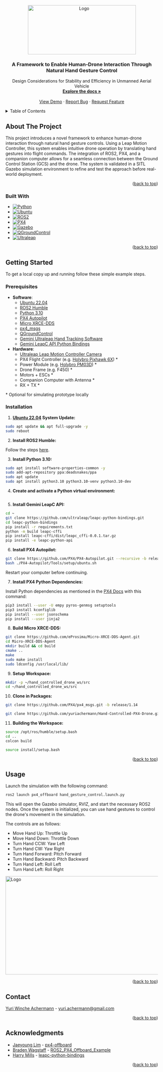<a name="readme-top"></a>

<!-- PROJECT LOGO -->
<br />
<div align="center">
  <a href="https://website.com">
    <img src="https://i.imgur.com/qqK3as2.png" alt="Logo" width="357" height="162">
  </a>

<h3 align="center">A Framework to Enable Human-Drone Interaction Through Natural Hand Gesture Control</h3>

  <p align="center">
    Design Considerations for Stability and Efficiency in Unmanned Aerial Vehicle
    <br />
    <a href="https://github.com/yuriachermann/Hand-Controlled-PX4-Drone"><strong>Explore the docs »</strong></a>
    <br />
    <br />
    <a href="https://website.com">View Demo</a>
    ·
    <a href="https://github.com/yuriachermann/Hand-Controlled-PX4-Drone/issues">Report Bug</a>
    ·
    <a href="https://github.com/yuriachermann/Hand-Controlled-PX4-Drone/issues">Request Feature</a>
  </p>
</div>

<!-- TABLE OF CONTENTS -->
<details>
  <summary>Table of Contents</summary>
  <ol>
    <li>
      <a href="#about-the-project">About The Project</a>
      <ul>
        <li><a href="#built-with">Built With</a></li>
      </ul>
    </li>
    <li>
      <a href="#getting-started">Getting Started</a>
      <ul>
        <li><a href="#prerequisites">Prerequisites</a></li>
        <li><a href="#installation">Installation</a></li>
      </ul>
    </li>
    <li><a href="#usage">Usage</a></li>
    <!-- <li><a href="#roadmap">Roadmap</a></li> -->
    <li><a href="#contact">Contact</a></li>
    <li><a href="#acknowledgments">Acknowledgments</a></li>
  </ol>
</details>

<!-- ABOUT THE PROJECT -->
## About The Project

This project introduces a novel framework to enhance human-drone interaction through natural hand gesture controls. Using a Leap Motion Controller, this system enables intuitive drone operation by translating hand gestures into flight commands. The integration of ROS2, PX4, and a companion computer allows for a seamless connection between the Ground Control Station (GCS) and the drone. The system is validated in a SITL Gazebo simulation environment to refine and test the approach before real-world deployment.

<p align="right">(<a href="#readme-top">back to top</a>)</p>


### Built With

* [![Python][Python]][Python-url]
* [![Ubuntu][Ubuntu]][Ubuntu-url]
* [![ROS2][ROS2]][ROS2-url]
* [![PX4][PX4]][PX4-url]
* [![Gazebo][Gazebo]][Gazebo-url]
* [![QGroundControl][QGroundControl]][QGroundControl-url]
* [![Ultraleap][Ultraleap]][Ultraleap-url]

<p align="right">(<a href="#readme-top">back to top</a>)</p>


<!-- GETTING STARTED -->
## Getting Started

To get a local copy up and running follow these simple example steps.

### Prerequisites

* **Software**:
  * [Ubuntu 22.04](https://ubuntu.com/download/alternative-downloads)
  * [ROS2 Humble](https://control.ros.org/humble/index.html)
  * [Python 3.10](https://www.python.org/downloads/release/python-31011/)
  * [PX4 Autopilot](https://px4.io)
  * [Micro XRCE-DDS](https://micro.ros.org/docs/concepts/middleware/Micro_XRCE-DDS/)
  * [px4_msgs](https://github.com/PX4/px4_msgs)
  * [QGroundControl](https://qgroundcontrol.com)
  * [Gemini Ultraleap Hand Tracking Software](https://developer.leapmotion.com/tracking-software-download)
  * [Gemini LeapC API Python Bindings](https://github.com/ultraleap/leapc-python-bindings)
* **Hardware**:
  * [Ultraleap Leap Motion Controller Camera](https://leap2.ultraleap.com/products/leap-motion-controller-2/)
  * PX4 Flight Controller (e.g. [Holybro Pixhawk 6X](https://holybro.com/collections/autopilot-flight-controllers/products/pixhawk-6x)) \*
  * Power Module (e.g. [Holybro PM03D](https://holybro.com/collections/power-modules-pdbs/products/pm03d-power-module)) \*
  * Drone Frame (e.g. F450) \*
  * Motors + ESCs \*
  * Companion Computer with Antenna \*
  * RX + TX \*

\* Optional for simulating prototype locally


### Installation

1. **[Ubuntu 22.04](https://ubuntu.com/download/alternative-downloads) System Update:**
``` bash
sudo apt update && apt full-upgrade -y
sudo reboot
```

2. **Install ROS2 Humble:**

Follow the steps [here](https://docs.ros.org/en/humble/Installation/Ubuntu-Install-Debians.html).

3. **Install Python 3.10:**
``` bash
sudo apt install software-properties-common -y
sudo add-apt-repository ppa:deadsnakes/ppa
sudo apt update
sudo apt install python3.10 python3.10-venv python3.10-dev
```

4. **Create and activate a Python virtual environment:**
``` bash

```

5. **Install Gemini LeapC API:**
``` bash
cd ~
git clone https://github.com/ultraleap/leapc-python-bindings.git
cd leapc-python-bindings
pip install -r requirements.txt
python -m build leapc-cffi
pip install leapc-cffi/dist/leapc_cffi-0.0.1.tar.gz
pip install -e leapc-python-api
```

6. **Install PX4 Autopilot:**
``` bash
git clone https://github.com/PX4/PX4-Autopilot.git --recursive -b release/1.14
bash ./PX4-Autopilot/Tools/setup/ubuntu.sh
```

Restart your computer before continuing.

7. **Install PX4 Python Dependencies:**

Install Python dependencies as mentioned in the [PX4 Docs](https://docs.px4.io/main/en/ros/ros2_comm.html#install-ros-2) with this command:

``` bash
pip3 install --user -U empy pyros-genmsg setuptools
pip3 install kconfiglib
pip install --user jsonschema
pip install --user jinja2
```

8. **Build Micro XRCE-DDS:**
``` bash
git clone https://github.com/eProsima/Micro-XRCE-DDS-Agent.git
cd Micro-XRCE-DDS-Agent
mkdir build && cd build
cmake ..
make
sudo make install
sudo ldconfig /usr/local/lib/
```

9. **Setup Workspace:**
``` bash
mkdir -p ~/hand_controlled_drone_ws/src
cd ~/hand_controlled_drone_ws/src
```

10.  **Clone in Packages:**
``` bash
git clone https://github.com/PX4/px4_msgs.git -b release/1.14
```
``` bash
git clone https://github.com/yuriachermann/Hand-Controlled-PX4-Drone.git
```

11.  **Building the Workspace:**
``` bash
source /opt/ros/humble/setup.bash
cd ..
colcon build
```
``` bash
source install/setup.bash
```

<p align="right">(<a href="#readme-top">back to top</a>)</p>

<!-- USAGE EXAMPLES -->
## Usage

Launch the simulation with the following command:
``` bash
ros2 launch px4_offboard hand_gesture_control.launch.py
```
This will open the Gazebo simulator, RVIZ, and start the necessary ROS2 nodes. Once the system is initialized, you can use hand gestures to control the drone's movement in the simulation.

The controls are as follows:
* Move Hand Up:       Throttle Up
* Move Hand Down:     Throttle Down
* Turn Hand CCW:      Yaw Left
* Turn Hand CW:       Yaw Right
* Turn Hand Forward:  Pitch Forward
* Turn Hand Backward: Pitch Backward
* Turn Hand Left:     Roll Left
* Turn Hand Left:     Roll Right

<a href="https://website.com">
  <img src="https://i.imgur.com/JfwmobZ.gif" alt="Logo" width="576" height="324">
</a>

<p align="right">(<a href="#readme-top">back to top</a>)</p>

<!-- ROADMAP -->
<!-- ## Roadmap

<p align="right">(<a href="#readme-top">back to top</a>)</p> -->

<!-- CONTACT -->
## Contact

[Yuri Winche Achermann](https://www.linkedin.com/in/yuriachermann/) - yuri.achermann@gmail.com

<p align="right">(<a href="#readme-top">back to top</a>)</p>

<!-- ACKNOWLEDGMENTS -->
## Acknowledgments

<!-- Specially: -->
* [Jaeyoung Lim](https://github.com/Jaeyoung-Lim) - [px4-offboard](https://github.com/Jaeyoung-Lim/px4-offboard)
* [Braden Wagstaff](https://github.com/bradenwagstaff) - [ROS2_PX4_Offboard_Example](https://github.com/ARK-Electronics/ROS2_PX4_Offboard_Example)
* [Harry Mills](https://github.com/HarryMills-UL) - [leapc-python-bindings](https://github.com/ultraleap/leapc-python-bindings)

<!-- Also:
* [Chanjoon Park](https://github.com/ChanJoon)
* [Kasper Grøntved](https://github.com/kasperg3)
* [Huiyu Leong](https://github.com/huiyulhy)
* [Piotr Rosiak](https://github.com/rosiakpiotr)
* [Nikhil S](https://github.com/nikhilsnayak)
* [Alex Klimaj](https://github.com/AlexKlimaj)
* [Bonolo Mathibela](https://github.com/idorobotics)
* [Jacob Dahl](https://github.com/dakejahl)
* [Bonolo Mathibela](https://github.com/idorobotics) -->

<p align="right">(<a href="#readme-top">back to top</a>)</p>

<!-- MARKDOWN LINKS & IMAGES -->
<!-- https://www.markdownguide.org/basic-syntax/#reference-style-links -->
[product-screenshot]: images/screenshot.png
[Python]: https://img.shields.io/badge/Python-000000?style=for-the-badge&logo=python
[Python-url]: https://www.python.org
[Ubuntu]: https://img.shields.io/badge/Ubuntu-000000?style=for-the-badge&logo=ubuntu
[Ubuntu-url]: https://ubuntu.com
[ROS2]: https://img.shields.io/badge/ROS2-000000?style=for-the-badge&logo=ros
[ROS2-url]: https://www.ros.org
[PX4]: https://img.shields.io/badge/PX4-000000?style=for-the-badge&logo=PX4
[PX4-url]: https://px4.io
[Gazebo]: https://img.shields.io/badge/Gazebo-000000?style=for-the-badge&logo=Gazebo
[Gazebo-url]: https://gazebosim.org
[QGroundControl]: https://img.shields.io/badge/QGroundControl-000000?style=for-the-badge&logo=QGroundControl
[QGroundControl-url]: https://qgroundcontrol.com
[Ultraleap]: https://img.shields.io/badge/Ultraleap-000000?style=for-the-badge&logo=Ultraleap
[Ultraleap-url]: https://www.ultraleap.com